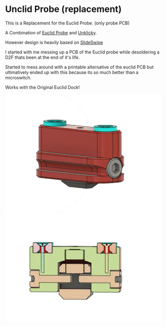 # Unclid Probe (replacement)

This is a Replacement for the Euclid Probe. (only probe PCB)

A Combination of [Euclid Probe](https://euclidprobe.github.io/) and [Unklicky](https://github.com/majarspeed/Unklicky).

However design is heavily based on [SlideSwipe](https://github.com/chestwood96/SlideSwipe)


I started with me messing up a PCB of the Euclid probe while desoldering a D2F thats been at the end of it's life.

Started to mess around with a printable alternative of the euclid PCB but ultimatively ended up with this because its so much better than a microswitch.

Works with the Original Euclid Dock!

![1](images/cad.png)
![2](images/cad_ss.png)


